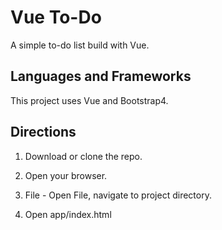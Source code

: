 # Vue To-Do

A simple to-do list build with Vue.

## Languages and Frameworks

This project uses Vue and Bootstrap4.

## Directions 

1. Download or clone the repo.

2. Open your browser.

3. File - Open File, navigate to project directory.

4. Open app/index.html